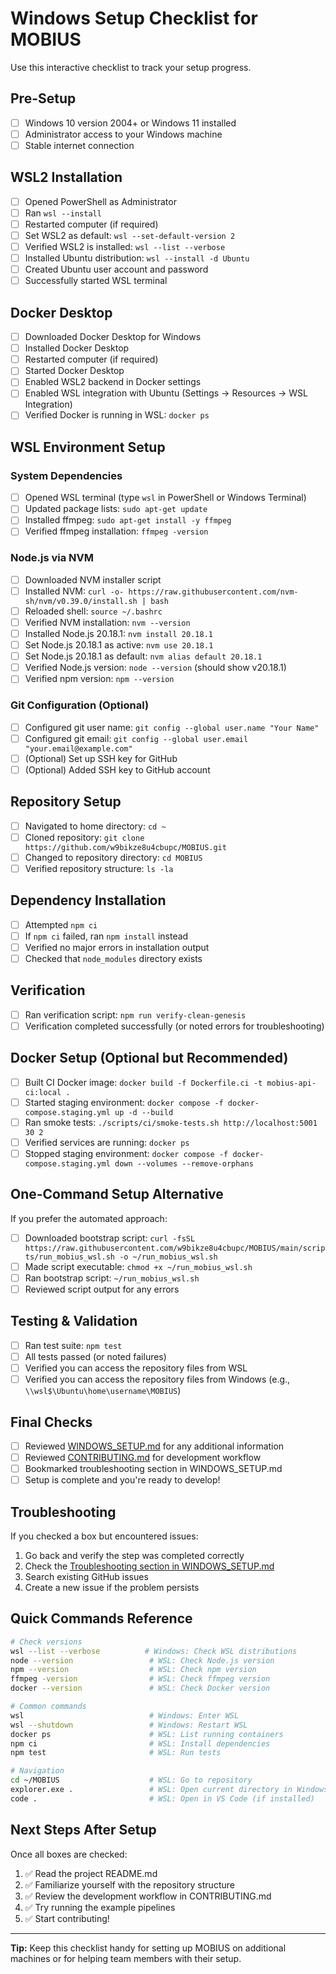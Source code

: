 # Windows Setup Checklist for MOBIUS

Use this interactive checklist to track your setup progress.

## Pre-Setup

- [ ] Windows 10 version 2004+ or Windows 11 installed
- [ ] Administrator access to your Windows machine
- [ ] Stable internet connection

## WSL2 Installation

- [ ] Opened PowerShell as Administrator
- [ ] Ran `wsl --install`
- [ ] Restarted computer (if required)
- [ ] Set WSL2 as default: `wsl --set-default-version 2`
- [ ] Verified WSL2 is installed: `wsl --list --verbose`
- [ ] Installed Ubuntu distribution: `wsl --install -d Ubuntu`
- [ ] Created Ubuntu user account and password
- [ ] Successfully started WSL terminal

## Docker Desktop

- [ ] Downloaded Docker Desktop for Windows
- [ ] Installed Docker Desktop
- [ ] Restarted computer (if required)
- [ ] Started Docker Desktop
- [ ] Enabled WSL2 backend in Docker settings
- [ ] Enabled WSL integration with Ubuntu (Settings → Resources → WSL Integration)
- [ ] Verified Docker is running in WSL: `docker ps`

## WSL Environment Setup

### System Dependencies

- [ ] Opened WSL terminal (type `wsl` in PowerShell or Windows Terminal)
- [ ] Updated package lists: `sudo apt-get update`
- [ ] Installed ffmpeg: `sudo apt-get install -y ffmpeg`
- [ ] Verified ffmpeg installation: `ffmpeg -version`

### Node.js via NVM

- [ ] Downloaded NVM installer script
- [ ] Installed NVM: `curl -o- https://raw.githubusercontent.com/nvm-sh/nvm/v0.39.0/install.sh | bash`
- [ ] Reloaded shell: `source ~/.bashrc`
- [ ] Verified NVM installation: `nvm --version`
- [ ] Installed Node.js 20.18.1: `nvm install 20.18.1`
- [ ] Set Node.js 20.18.1 as active: `nvm use 20.18.1`
- [ ] Set Node.js 20.18.1 as default: `nvm alias default 20.18.1`
- [ ] Verified Node.js version: `node --version` (should show v20.18.1)
- [ ] Verified npm version: `npm --version`

### Git Configuration (Optional)

- [ ] Configured git user name: `git config --global user.name "Your Name"`
- [ ] Configured git email: `git config --global user.email "your.email@example.com"`
- [ ] (Optional) Set up SSH key for GitHub
- [ ] (Optional) Added SSH key to GitHub account

## Repository Setup

- [ ] Navigated to home directory: `cd ~`
- [ ] Cloned repository: `git clone https://github.com/w9bikze8u4cbupc/MOBIUS.git`
- [ ] Changed to repository directory: `cd MOBIUS`
- [ ] Verified repository structure: `ls -la`

## Dependency Installation

- [ ] Attempted `npm ci`
- [ ] If `npm ci` failed, ran `npm install` instead
- [ ] Verified no major errors in installation output
- [ ] Checked that `node_modules` directory exists

## Verification

- [ ] Ran verification script: `npm run verify-clean-genesis`
- [ ] Verification completed successfully (or noted errors for troubleshooting)

## Docker Setup (Optional but Recommended)

- [ ] Built CI Docker image: `docker build -f Dockerfile.ci -t mobius-api-ci:local .`
- [ ] Started staging environment: `docker compose -f docker-compose.staging.yml up -d --build`
- [ ] Ran smoke tests: `./scripts/ci/smoke-tests.sh http://localhost:5001 30 2`
- [ ] Verified services are running: `docker ps`
- [ ] Stopped staging environment: `docker compose -f docker-compose.staging.yml down --volumes --remove-orphans`

## One-Command Setup Alternative

If you prefer the automated approach:

- [ ] Downloaded bootstrap script: `curl -fsSL https://raw.githubusercontent.com/w9bikze8u4cbupc/MOBIUS/main/scripts/run_mobius_wsl.sh -o ~/run_mobius_wsl.sh`
- [ ] Made script executable: `chmod +x ~/run_mobius_wsl.sh`
- [ ] Ran bootstrap script: `~/run_mobius_wsl.sh`
- [ ] Reviewed script output for any errors

## Testing & Validation

- [ ] Ran test suite: `npm test`
- [ ] All tests passed (or noted failures)
- [ ] Verified you can access the repository files from WSL
- [ ] Verified you can access the repository files from Windows (e.g., `\\wsl$\Ubuntu\home\username\MOBIUS`)

## Final Checks

- [ ] Reviewed [WINDOWS_SETUP.md](./WINDOWS_SETUP.md) for any additional information
- [ ] Reviewed [CONTRIBUTING.md](../CONTRIBUTING.md) for development workflow
- [ ] Bookmarked troubleshooting section in WINDOWS_SETUP.md
- [ ] Setup is complete and you're ready to develop!

## Troubleshooting

If you checked a box but encountered issues:

1. Go back and verify the step was completed correctly
2. Check the [Troubleshooting section in WINDOWS_SETUP.md](./WINDOWS_SETUP.md#troubleshooting)
3. Search existing GitHub issues
4. Create a new issue if the problem persists

## Quick Commands Reference

```bash
# Check versions
wsl --list --verbose          # Windows: Check WSL distributions
node --version                 # WSL: Check Node.js version
npm --version                  # WSL: Check npm version
ffmpeg -version                # WSL: Check ffmpeg version
docker --version               # WSL: Check Docker version

# Common commands
wsl                            # Windows: Enter WSL
wsl --shutdown                 # Windows: Restart WSL
docker ps                      # WSL: List running containers
npm ci                         # WSL: Install dependencies
npm test                       # WSL: Run tests

# Navigation
cd ~/MOBIUS                    # WSL: Go to repository
explorer.exe .                 # WSL: Open current directory in Windows Explorer
code .                         # WSL: Open in VS Code (if installed)
```

## Next Steps After Setup

Once all boxes are checked:

1. ✅ Read the project README.md
2. ✅ Familiarize yourself with the repository structure
3. ✅ Review the development workflow in CONTRIBUTING.md
4. ✅ Try running the example pipelines
5. ✅ Start contributing!

---

**Tip:** Keep this checklist handy for setting up MOBIUS on additional machines or for helping team members with their setup.

